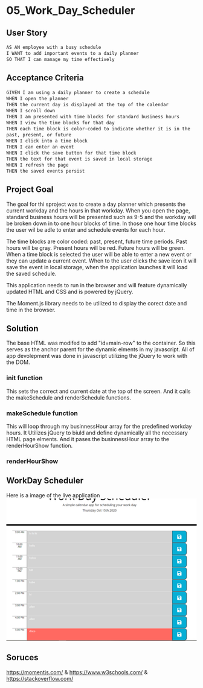 # 05_Work_Day_Scheduler

## User Story

```
AS AN employee with a busy schedule
I WANT to add important events to a daily planner
SO THAT I can manage my time effectively
```

## Acceptance Criteria

```
GIVEN I am using a daily planner to create a schedule
WHEN I open the planner
THEN the current day is displayed at the top of the calendar
WHEN I scroll down
THEN I am presented with time blocks for standard business hours
WHEN I view the time blocks for that day
THEN each time block is color-coded to indicate whether it is in the past, present, or future
WHEN I click into a time block
THEN I can enter an event
WHEN I click the save button for that time block
THEN the text for that event is saved in local storage
WHEN I refresh the page
THEN the saved events persist
```

## Project Goal
The goal for thi sproject was to create a day planner which presents the current workday and the hours in that workday.
When you open the page, standard business hours will be presented such as 9-5 and the workday will be broken down in to 
one hour blocks of time. In those one hour time blocks the user wil be adle to enter and schedule events for each hour.

The time blocks are color coded: past, present, future time periods. Past hours will be gray. Present hours will be red. Future hours will be green.
When a time block is selected the user will be able to enter a new event or they can update a current event. When to the user clicks the save icon
it will save the event in local storage, when the application launches it will load the saved schedule.

This application needs to run in the browser and will feature dynamically updated HTML and CSS and is powered by jQuery.

The Moment.js library needs to be utilized to display the corect date and time in the browser.
  
## Solution
The base HTML was modifed to add "id=main-row" to the container. So this serves as the anchor parent for the dynamic elments in my javascript.
All of app devolepment was done in javascript utilizing the jQuery to work with the DOM.

### init function
This sets the correct and current date at the top of the screen. 
And it calls the makeSchedule and renderSchedule functions.

### makeSchedule function
This will loop through my businnessHour array for the predefined workday hours.
It Utilizes jQuery to biuld and define dynamically all the necessary HTML page elments. And it pases the businnessHour array to the 
renderHourShow function.

### renderHourShow





## WorkDay Scheduler
Here is a image of the live application
![Workday](./images/Workday.png)


## Soruces
https://momentjs.com/ & https://www.w3schools.com/ & https://stackoverflow.com/
